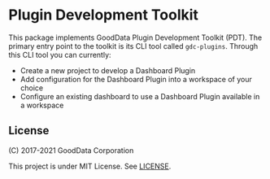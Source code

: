 # Plugin Development Toolkit

This package implements GoodData Plugin Development Toolkit (PDT). The primary entry point to the toolkit is its
CLI tool called `gdc-plugins`. Through this CLI tool you can currently:

-   Create a new project to develop a Dashboard Plugin
-   Add configuration for the Dashboard Plugin into a workspace of your choice
-   Configure an existing dashboard to use a Dashboard Plugin available in a workspace

## License

(C) 2017-2021 GoodData Corporation

This project is under MIT License. See [LICENSE](https://github.com/gooddata/gooddata-ui-sdk/blob/master/tools/plugin-toolkit/LICENSE).
